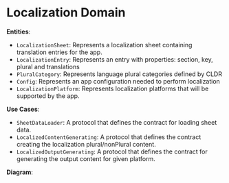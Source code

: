 # Localization Domain

**Entities**:

- `LocalizationSheet`: Represents a localization sheet containing translation entries for the app.
- `LocalizationEntry`: Represents an entry with properties: section, key, plural and translations
- `PluralCategory`: Represents language plural categories defined by CLDR
- `Config`: Represents an app configuration needed to perform localization
- `LocalizationPlatform`: Represents localization platforms that will be supported by the app. 

**Use Cases**:

- `SheetDataLoader`: A protocol that defines the contract for loading sheet data.
- `LocalizedContentGenerating`: A protocol that defines the contract creating the localization plural/nonPlural content.
- `LocalizedOutputGenerating`: A protocol that defines the contract for generating the output content for given platform.

**Diagram**:

<img title="" src="./Images/localization_domain.png" alt="">
